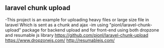 

## laravel chunk upload

-This project is an example for uploading heavy files or large size file in laravel Which is sent as a chunk and ajax 
-im using "pionl/laravel-chunk-upload" package for backend upload and for front-end using both dropzone and resumable js library 
https://github.com/pionl/laravel-chunk-upload
https://www.dropzonejs.com/
http://resumablejs.com/
